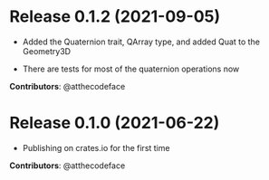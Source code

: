 # Release 0.1.2 (2021-09-05)

- Added the Quaternion trait, QArray type, and added Quat to the Geometry3D

- There are tests for most of the quaternion operations now

**Contributors**: @atthecodeface

# Release 0.1.0 (2021-06-22)

- Publishing on crates.io for the first time

**Contributors**: @atthecodeface

